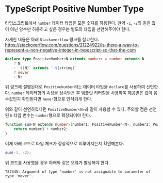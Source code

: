 # TypeScript Positive Number Type

타입스크립트에서 `number` 데이터 타입은 모든 숫자를 허용한다. 만약 `-1`, `-2`와 같은 값이 아닌 양수만 허용하고 싶은 경우는 별도의 타입을 선언해주어야 한다.

자세한 내용은 아래 `Stackoverflow` 링크를 참고한다. https://stackoverflow.com/questions/21224922/is-there-a-way-to-represent-a-non-negative-integer-in-typescript-so-that-the-com

```typescript
declare type PositiveNumber<N extends number> = number extends N
	? N
	: `${N}` extends `-${string}`
	? never
	: N;
```

위 링크에 설명된대로 `PositiveNumber`라는 데이터 타입을 `declare`를 사용하여 선언한다. `number` 데이터형의 속성을 상속받은 후 템플릿 리터럴을 사용하여 제공받은 값이 음수값인지 확인된다면 `never`형으로 인식되게 한다.

위와 같이 선언하였다면 `PositiveNumber<N>`과 같이 사용할 수 있다. 주의할 점은 선언된 `N` 타입 변수는 `number`형으로 확장되어야 한다.

```typescript
function sum<N extends number>(number1: PositiveNumber<N>, number2: PositiveNumber<N>): number {
	return number1 + number2;
}
```

이제 아래 코드로 타입 체크가 정상적으로 이루어지는지 확인해본다.

```typescript
sum(-1, -2);
```

위 코드를 사용했을 경우 아래와 같은 오류가 발생해야 한다.

```shell
TS2345: Argument of type 'number' is not assignable to parameter of type 'never'.
```
